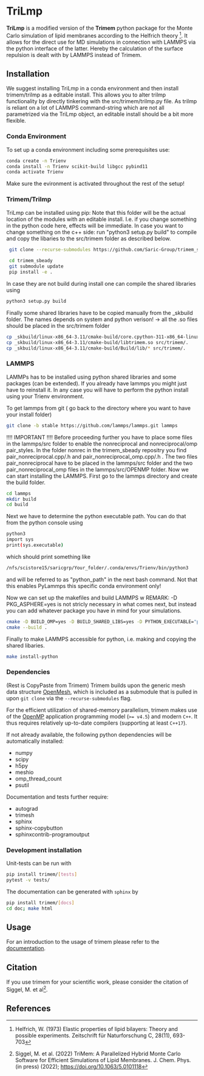 # TriLmp

**TriLmp** is a modified version of the **Trimem** python package for the Monte Carlo simulation of lipid
membranes according to the Helfrich theory [^Helfrich1973]. It allows for the direct use for MD simulations
in connection with LAMMPS via the python interface of the latter. Hereby the calculation of the surface repulsion
is dealt with by LAMMPS instead of Trimem.

[^Helfrich1973]: Helfrich, W. (1973) Elastic properties of lipid bilayers:
  Theory and possible experiments. Zeitschrift für Naturforschung C,
  28(11), 693-703

## Installation

We suggest installing TriLmp in a conda environment and then install trimem/trilmp as a editable install.
This allows you to alter trilmp functionality by directly tinkering with the src/trimem/trilmp.py file.
As trilmp is reliant on a lot of LAMMPS command-string which are not all parametrized via the TriLmp object,
an editable install should be a bit more flexible.


### Conda Environment

To set up a conda environment including some prerequisites use:

```bash
conda create -n Trienv
conda install -n Trienv scikit-build libgcc pybind11
conda activate Trienv
```
Make sure the evironment is activated throughout the rest of the setup!

### Trimem/Trilmp
TriLmp can be installed using pip:
Note that this folder will be the actual location of the modules with an editable install.
I.e. if you change something in the python code here, effects will be immediate.
In case you want to change something on the c++ side: run "python3 setup.py build" to compile and copy 
the libaries to the src/trimem folder as described below.

```bash
 git clone --recurse-submodules https://github.com/Saric-Group/trimem_sbeady.git
 
 cd trimem_sbeady
 git submodule update
 pip install -e .
```

In case they are not build during install one can compile the shared libraries
using
```bash
python3 setup.py build
```

Finally some shared libraries have to be copied manually from the _skbuild folder. 
The names depends on system and python verison!
-> all the .so files should be placed in the src/trimem folder

```bash
cp _skbuild/linux-x86_64-3.11/cmake-build/core.cpython-311-x86_64-linux-gnu.so src/trimem/.
cp _skbuild/linux-x86_64-3.11/cmake-build/libtrimem.so src/trimem/.
cp _skbuild/linux-x86_64-3.11/cmake-build/Build/lib/* src/trimem/.
```

### LAMMPS
LAMMPs has to be installed using python shared libraries and some packages (can be extended).
If you already have lammps you might just have to reinstall it. In any case you will have to 
perform the python install using your Trienv environment.

To get lammps from git ( go back to the directory where you want to have your install folder)

```bash
git clone -b stable https://github.com/lammps/lammps.git lammps
```
!!!! IMPORTANT !!!!
Before proceeding further you have to place some files in the lammps/src folder to enable the nonreciprocal and nonreciprocal/omp pair_styles.
In the folder nonrec in the trimem_sbeady repositry you find pair_nonreciprocal.cpp/.h and pair_nonreciprocal_omp.cpp/.h .
The two files pair_nonreciprocal have to be placed in the lammps/src folder and the two pair_nonreciprocal_omp files in the lammps/src/OPENMP folder.
Now we can start installing the LAMMPS. First go to the lammps directory and create the build folder.
```bash
cd lammps                
mkdir build
cd build
```

Next we have to determine the python executable path. You can do that from the python console
using
```bash
python3              
import sys
print(sys.executable)
```
which should print something like 

```bash
/nfs/scistore15/saricgrp/Your_folder/.conda/envs/Trienv/bin/python3
```
and will be referred to as "python_path" in the next bash command. Not that this enables PyLammps this specific conda environment only! 

Now we can set up the makefiles and build LAMMPS w
REMARK: -D PKG_ASPHERE=yes is not stricly necessary in what comes next, but instead you can add whatever package you have in mind for your simulations.

```bash
cmake -D BUILD_OMP=yes -D BUILD_SHARED_LIBS=yes -D PYTHON_EXECUTABLE="python_path" -D PKG_MOLECULE=yes -D PKG_PYTHON=yes -D PKG_OPENMP=yes -D PKG_EXTRA-PAIR=yes -D PKG_ASPHERE=yes ../cmake
cmake --build .
```

Finally to make LAMMPS accessible for python, i.e. making and copying the shared libaries.

```bash
make install-python
```












### Dependencies


(Rest is CopyPaste from Trimem)
Trimem builds upon the generic mesh data structure
[OpenMesh](https://www.graphics.rwth-aachen.de/software/openmesh/), which
is included as a submodule that is pulled in upon `git clone` via the
`--recurse-submodules` flag.

For the efficient utilization of shared-memory parallelism, trimem makes
use of the [OpenMP](https://www.openmp.org/) application programming model
(`>= v4.5`) and modern `C++`. It thus requires relatively up-to-date
compilers (supporting at least `C++17`).

If not already available, the following python dependencies will be
automatically installed:

* numpy
* scipy
* h5py
* meshio
* omp_thread_count
* psutil

Documentation and tests further require:

* autograd
* trimesh
* sphinx
* sphinx-copybutton
* sphinxcontrib-programoutput

### Development installation

Unit-tests can be run with

```bash
pip install trimem/[tests]
pytest -v tests/
```

The documentation can be generated with `sphinx` by

```bash
pip install trimem/[docs]
cd doc; make html
```

## Usage

For an introduction to the usage of trimem please refer to the
[documentation](https://trimem.readthedocs.io/).

## Citation

If you use trimem for your scientific work, please consider the citation of
Siggel, M. et al[^Siggel2022].

[^Siggel2022]: Siggel, M. et al. (2022) TriMem: A Parallelized Hybrid Monte
  Carlo Software for Efficient Simulations of Lipid Membranes.
  J. Chem. Phys. (in press) (2022); https://doi.org/10.1063/5.0101118

## References

